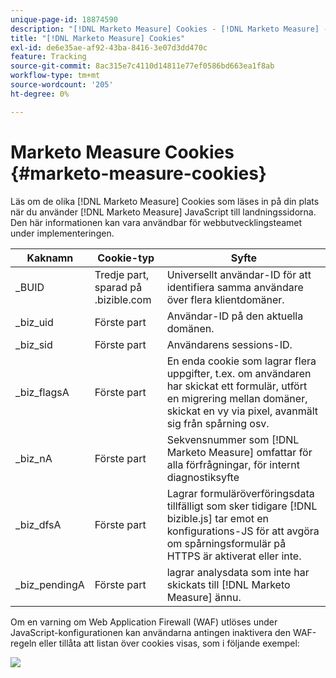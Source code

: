 ```yaml
---
unique-page-id: 18874590
description: "[!DNL Marketo Measure] Cookies - [!DNL Marketo Measure] - Produktdokumentation"
title: "[!DNL Marketo Measure] Cookies"
exl-id: de6e35ae-af92-43ba-8416-3e07d3dd470c
feature: Tracking
source-git-commit: 8ac315e7c4110d14811e77ef0586bd663ea1f8ab
workflow-type: tm+mt
source-wordcount: '205'
ht-degree: 0%

---
```


# Marketo Measure Cookies {#marketo-measure-cookies}

Läs om de olika [!DNL Marketo Measure] Cookies som läses in på din plats när du använder [!DNL Marketo Measure] JavaScript till landningssidorna. Den här informationen kan vara användbar för webbutvecklingsteamet under implementeringen.

| **Kaknamn** | **Cookie-typ** | **Syfte** |
|---|---|---|
| _BUID | Tredje part, sparad på .bizible.com | Universellt användar-ID för att identifiera samma användare över flera klientdomäner. |
| _biz_uid | Förste part | Användar-ID på den aktuella domänen. |
| _biz_sid | Förste part | Användarens sessions-ID. |
| _biz_flagsA | Förste part | En enda cookie som lagrar flera uppgifter, t.ex. om användaren har skickat ett formulär, utfört en migrering mellan domäner, skickat en vy via pixel, avanmält sig från spårning osv. |
| _biz_nA | Förste part | Sekvensnummer som [!DNL Marketo Measure] omfattar för alla förfrågningar, för internt diagnostiksyfte |
| _biz_dfsA | Förste part | Lagrar formuläröverföringsdata tillfälligt som sker tidigare [!DNL bizible.js] tar emot en konfigurations-JS för att avgöra om spårningsformulär på HTTPS är aktiverat eller inte. |
| _biz_pendingA | Förste part | lagrar analysdata som inte har skickats till [!DNL Marketo Measure] ännu. |

Om en varning om Web Application Firewall (WAF) utlöses under JavaScript-konfigurationen kan användarna antingen inaktivera den WAF-regeln eller tillåta att listan över cookies visas, som i följande exempel:

![](assets/marketo-measure-cookies-1.png)
